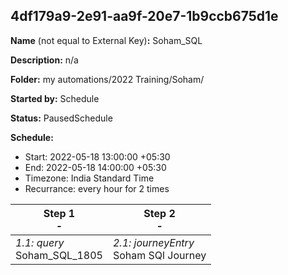 ## 4df179a9-2e91-aa9f-20e7-1b9ccb675d1e

**Name** (not equal to External Key)**:** Soham_SQL

**Description:** n/a

**Folder:** my automations/2022 Training/Soham/

**Started by:** Schedule

**Status:** PausedSchedule

**Schedule:**

* Start: 2022-05-18 13:00:00 +05:30
* End: 2022-05-18 14:00:00 +05:30
* Timezone:  India Standard Time
* Recurrance: every  hour for 2 times

| Step 1<br>_-_ | Step 2<br>_-_ |
| --- | --- |
| _1.1: query_<br>Soham_SQL_1805 | _2.1: journeyEntry_<br>Soham SQl Journey |
